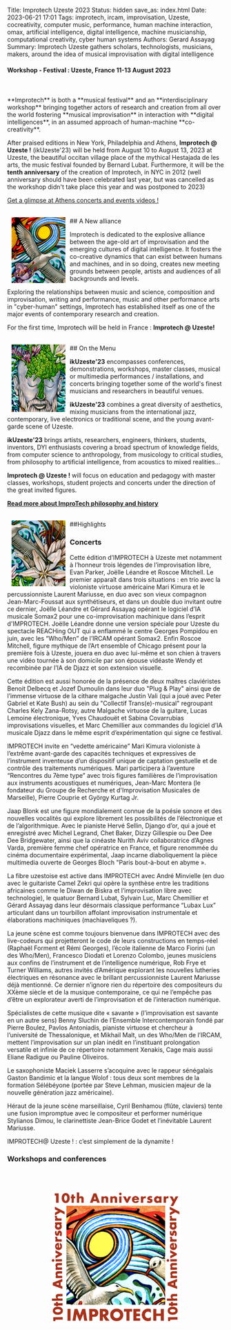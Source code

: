 Title: Improtech Uzeste 2023
Status: hidden
save_as: index.html
Date: 2023-06-21 17:01
Tags: improtech, ircam, improvisation, Uzeste, cocreativity, computer music, performance, human machine interaction, omax, artificial intelligence, digital intelligence, machine musicianship, computational creativity, cyber human systems
Authors: Gerard Assayag
Summary: Improtech Uzeste gathers scholars, technologists, musicians, makers, around the idea of musical improvisation with digital intelligence

#### Workshop - Festival : Uzeste, France 11-13 August 2023
<br>
<br>
**Improtech** is both a **musical festival** and an **interdisciplinary workshop** bringing together actors of research and creation from all over the world fostering **musical improvisation** in interaction with **digital intelligences**, in an assumed approach of human-machine **co-creativity**.

After praised editions in New York, Philadelphia and Athens, **Improtech @ Uzeste !** (ikUzeste'23) will be held from August 10 to August 13, 2023 at Uzeste, the beautiful occitan village place of the mythical Hestajada de les arts, the music festival founded by Bernard Lubat. Furthermore, it will be the **tenth anniversary** of the creation of Improtech, in NYC in 2012 (well anniversary should have been celebrated last year, but was cancelled as the workshop didn't take place this year and was postponed to 2023)

[Get a glimpse at Athens concerts and events videos !](https://improtech.ircam.fr/)

<br>
<img src="./images/IKPoster_frag2.jpg" width="125" style="float:left" hspace="10">
## A New alliance
<br>

Improtech is dedicated to the explosive alliance between the age-old art of improvisation and the emerging cultures of digital intelligence. It fosters the co-creative dynamics that can exist between humans and machines, and in so doing, creates new meeting grounds between people, artists and audiences of all backgrounds and levels.

Exploring the relationships between music and science, composition and improvisation, writing and performance, music and other performance arts in "cyber-human" settings, Improtech has established itself as one of the major events of contemporary research and creation.

For the first time, Improtech will be held in France : **Improtech @ Uzeste!**

<br>
<img src="./images/IKPoster_frag3.jpg" width="125" style="float:left" hspace="10">
## On the Menu
<br>

**ikUzeste'23** encompasses conferences, demonstrations, workshops, master classes, musical or multimedia performances / installations, and concerts bringing together some of the world's finest musicians and researchers in beautiful venues.

**ikUzeste'23** combines a great diversity of aesthetics, mixing musicians from the international jazz, contemporary, live electronics or traditional scene, and the young avant-garde scene of Uzeste.

**ikUzeste'23** brings artists, researchers, engineers, thinkers, students, inventors, DYI enthusiasts covering a broad spectrum of knowledge fields, from computer science to anthropology, from musicology to critical studies, from philosophy to artificial intelligence, from acoustics to mixed realities...

**Improtech @ Uzeste !** will focus on education and pedagogy with master classes, workshops, student projects and concerts under the direction of the great invited figures.

**[Read more about ImproTech philosophy and history]({filename}/pages/About.md)**

<br>
<img src="./images/IKPoster_frag1.jpg" width="125" style="float:left" hspace="10">
##Highlights
<br>

### Concerts

Cette édition d’IMPROTECH à Uzeste met notamment à l’honneur trois légendes de l’improvisation libre, Evan Parker, Joëlle Léandre et Roscoe Mitchell. Le premier apparaît dans trois situations : en trio avec la violoniste virtuose américaine Mari Kimura et le percussionniste Laurent Mariusse, en duo avec son vieux compagnon Jean-Marc-Foussat aux synthétiseurs, et dans un double duo invitant outre ce dernier, Joëlle Léandre et Gérard Assayag opérant le logiciel d’IA musicale Somax2 pour une co-improvisation machinique dans l’esprit d'IMPROTECH. Joëlle Léandre donne une version spéciale pour Uzeste du spectacle REACHing OUT qui a enflammé le centre Georges Pompidou en juin, avec les “Who/Men” de l’IRCAM opérant Somax2. Enfin Roscoe Mitchell, figure mythique de l’Art ensemble of Chicago présent pour la première fois à Uzeste, jouera en duo avec lui-même et son chien à travers une vidéo tournée à son domicile par son épouse vidéaste Wendy et recombinée par l’IA de Djazz et son extension visuelle.

Cette édition est aussi honorée de la présence de deux maîtres claviéristes Benoit Delbecq et Jozef Dumoulin dans leur duo "Plug & Play" ainsi que de l’immense virtuose de la cithare malgache Justin Vali (qui a joué avec Peter Gabriel et Kate Bush) au sein du "Collectif Trans(e)-musical" regroupant Charles Kely Zana-Rotsy, autre Malgache virtuose de la guitare, Lucas Lemoine électronique, Yves Chaudouët et Sabina Covarrubias improvisations visuelles, et Marc Chemillier aux commandes du logiciel d’IA musicale Djazz dans le même esprit d’expérimentation qui signe ce festival.

IMPROTECH invite en “vedette américaine” Mari Kimura violoniste à l’extrême avant-garde des capacités techniques et expressives de l’instrument inventeuse d’un dispositif unique de captation gestuelle et de contrôle des traitements numériques. Mari participera à l’aventure “Rencontres du 7ème type” avec trois figures familières de l’improvisation aux instruments acoustiques et numériques, Jean-Marc Montera (le fondateur du Groupe de Recherche et d'Improvisation Musicales de Marseille), Pierre Couprie et György Kurtag Jr.

Jaap Blonk est une figure mondialement connue de la poésie sonore et des nouvelles vocalités qui explore librement les possibilités de l’électronique et de l’algorithmique. Avec le pianiste Hervé Sellin, Django d’or, qui a joué et enregistré avec Michel Legrand,  Chet Baker, Dizzy Gillespie ou Dee Dee Dee Bridgewater, ainsi que la cinéaste Nurith Aviv collaboratrice d’Agnes Varda, première femme chef opératrice en France, et figure renommée du cinéma documentaire expérimental, Jaap incarne diaboliquement la pièce multimedia ouverte de Georges Bloch "Paris bout-à-bout en abyme ».

La fibre uzestoise est active dans IMPROTECH avec André Minvielle (en duo avec le guitariste Camel Zekri qui opère la synthèse entre  les traditions africaines comme le Diwan de Biskra et l’improvisation libre avec technologie), le quatuor Bernard Lubat, Sylvain Luc, Marc Chemillier et Gérard Assayag dans leur désormais classique performance “Lubax Lux” articulant dans un tourbillon affolant improvisation instrumentale et élaborations machiniques (machiaveliques ?).

La jeune scène est comme toujours bienvenue dans IMPROTECH avec des live-codeurs qui projetteront le code de leurs constructions en temps-réel (Raphaël Forment et Rémi Georges), l’école italienne de Marco Fiorini (un des Who/Men), Francesco Diodati et Lorenzo Colombo, jeunes musiciens aux confins de l’instrument et de l’intelligence numérique, Rob Frye et Turner Williams, autres invités d’Amérique explorant les nouvelles lutheries électriques en résonance avec le brillant percussionniste Laurent Mariusse déjà mentionné. Ce dernier n’ignore rien du répertoire des compositeurs du XXème siècle et de la musique contemporaine, ce qui ne l’empêche pas d’être un explorateur averti de l’improvisation et de l’interaction numérique.

Spécialistes de cette musique dite « savante » (l’improvisation est savante en un autre sens) Benny Sluchin de l’Ensemble Intercontemporain fondé par Pierre Boulez, Pavlos Antoniadis, pianiste virtuose et chercheur à l’université de Thessalonique, et Mikhail Malt, un des Who/Men de l’IRCAM, mettent l’improvisation sur un plan inédit en l’instituant prolongation versatile et infinie de ce répertoire notamment Xenakis, Cage mais aussi Eliane Radigue ou Pauline Oliveiros.

Le saxophoniste Maciek Lasserre s’acoquine avec le rappeur sénégalais Gaston Bandimic et la langue Wolof : tous deux sont membres de la formation Sélébéyone (portée par Steve Lehman, musicien majeur de la nouvelle génération jazz américaine).

Héraut de la jeune scène marseillaise, Cyril Benhamou (flûte, claviers) tente une fusion impromptue avec le compositeur et performer numérique Stylianos Dimou, le clarinettiste Jean-Brice Godet et l’inévitable Laurent Mariusse.

IMPROTECH@ Uzeste ! :  c’est simplement de la dynamite !

### Workshops and conferences

<br>
<br>


<p align="center">
  <img src="./images/Logo_improtech_anniv.png" width="300">
</p>
